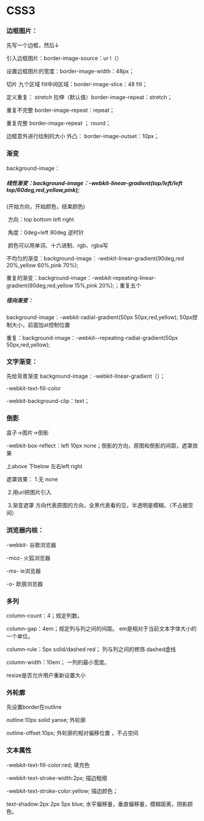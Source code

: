 # CSS3

### 边框图片： 

先写一个边框，然后↓

引入边框图片：border-image-source：ur l（）

设置边框图片的宽度：border-image-width：48px；

切片  九个区域 fill中间区域：border-image-slice：48 fill；

定义重复： stretch 拉伸（默认值）border-image-repeat：stretch；

重复不完整 border-image-repeat：repeat；

重复完整 border-image-repeat ； round；

边框意外进行绘制的大小 外凸： border-image-outset：10px；

### 渐变

background-image：

##### 线性渐变：background-image：-webkit-linear-gradient(top/left/left top/60deg,red,yellow,pink);

(开始方向，开始颜色，结束颜色)

​	方向：top bottom left right

​	角度：0deg=left 90deg 逆时针

​	颜色可以用单词、十六进制、rgb、rgba写

不均匀的渐变：background-image：-webkit-linear-gradient(90deg,red 20%,yellow 60%,pink 70%);

重复的渐变：background-image：-webkit-repeating-linear-gradient(90deg,red,yellow 15%,pink 20%);；重复五个

##### 径向渐变：

background-image：-webkit-radial-gradient(50px 50px,red,yellow);  50px控制大小，前面加at控制位置

重复：background-image：-webkit--repeating-radial-gradient(50px 50px,red,yellow);

### 文字渐变：

先给背景渐变 background-image：-webkit-linear-gradient（）；

-webkit-text-fill-color

-webkit-background-clip：text；

### 倒影

盒子→图片→倒影 

-webkit-box-reflect：left 10px none；倒影的方向，原图和倒影的间距，遮罩效果

上above 下below 左右left 	right

遮罩效果： 1.无 none

​		    2.用url把图片引入

​		    3.渐变遮罩 方向代表原图的方向，全黑代表看的见，半透明是模糊。（不占据空间）

### 浏览器内核：

-webkit-  谷歌浏览器

-moz-     	 火狐浏览器

-ms-		 ie浏览器

-o- 		 欧朋浏览器

### 多列

column-count：4；规定列数。

column-gap：4em；规定列与列之间的间距。 em是相对于当前文本字体大小的一个单位。

column-rule：5px solid/dashed red； 列与列之间的修饰 dashed虚线

column-width：10em； 一列的最小宽度。

resize是否允许用户重新设置大小

### 外轮廓

先设置border在outline

outline:10px solid yanse;     外轮廓

outline-offset:10px;   外轮廓的相对偏移位置 ，不占空间

### 文本属性

-webkit-text-fill-color:red;   填充色

-webkit-text-stroke-width:2px;   描边粗细

-webkit-text-stroke-color:yellow;     描边颜色；

text-shadow:2px 2px 5px blue;    水平偏移量，垂直偏移量，模糊距离，阴影颜色。